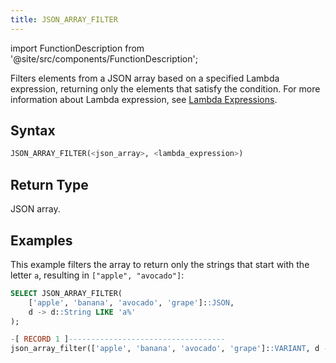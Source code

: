```yaml
---
title: JSON_ARRAY_FILTER
---
```

import FunctionDescription from '@site/src/components/FunctionDescription';

<FunctionDescription description="Introduced or updated: v1.2.644"/>

Filters elements from a JSON array based on a specified Lambda expression, returning only the elements that satisfy the condition. For more information about Lambda expression, see [Lambda Expressions](docs/en/sql-reference/00-sql-reference/42-lambda-expressions.md).

## Syntax

```sql
JSON_ARRAY_FILTER(<json_array>, <lambda_expression>)
```

## Return Type

JSON array.

## Examples

This example filters the array to return only the strings that start with the letter `a`, resulting in `["apple", "avocado"]`:

```sql
SELECT JSON_ARRAY_FILTER(
    ['apple', 'banana', 'avocado', 'grape']::JSON,
    d -> d::String LIKE 'a%'
);

-[ RECORD 1 ]-----------------------------------
json_array_filter(['apple', 'banana', 'avocado', 'grape']::VARIANT, d -> d::STRING LIKE 'a%'): ["apple","avocado"]
```